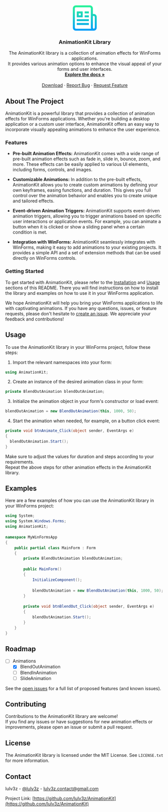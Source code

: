 
<a name="readme-top"></a>

<!-- PROJECT LOGO -->
<br />
<div align="center">
  <a href="https://github.com/lulv3z/AnimationKit">
    <img src="images/logo.png" alt="Logo" width="80" height="80">
  </a>

<h3 align="center">AnimationKit Library</h3>

  <p align="center">
    The AnimationKit library is a collection of animation effects for WinForms applications. <br>
    It provides various animation options to enhance the visual appeal of your forms and user interfaces.
    <br />
    <a href="https://github.com/lulv3z/AnimationKit"><strong>Explore the docs »</strong></a>
    <br />
    <br />
    <a href="https://github.com/lulv3z/AnimationKit">Download</a>
    ·
    <a href="https://github.com/lulv3z/AnimationKit/issues">Report Bug</a>
    ·
    <a href="https://github.com/lulv3z/AnimationKit/issues">Request Feature</a>
  </p>
</div>



<!-- TABLE OF CONTENTS 
<details>
  <summary>Table of Contents</summary>
  <ol>
    <li>
      <a href="#about-the-project">About The Project</a>
      <ul>
        <li><a href="#features">Features</a></li>
      </ul>
    </li>
    <li>
      <a href="#getting-started">Getting Started</a>
      <ul>
        <li><a href="#prerequisites">Prerequisites</a></li>
        <li><a href="#installation">Installation</a></li>
      </ul>
    </li>
    <li><a href="#usage">Usage</a></li>
    <li><a href="#roadmap">Roadmap</a></li>
    <li><a href="#contributing">Contributing</a></li>
    <li><a href="#license">License</a></li>
    <li><a href="#contact">Contact</a></li>
    <li><a href="#acknowledgments">Acknowledgments</a></li>
  </ol>
</details>
-->




<!-- ABOUT THE PROJECT -->
## About The Project

<!-- [![Product Name Screen Shot][product-screenshot]](https://example.com) --->

AnimationKit is a powerful library that provides a collection of animation effects for WinForms applications. Whether you're building a desktop application or a custom user interface, AnimationKit offers an easy way to incorporate visually appealing animations to enhance the user experience.

### Features

- **Pre-built Animation Effects:** AnimationKit comes with a wide range of pre-built animation effects such as fade in, slide in, bounce, zoom, and more. These effects can be easily applied to various UI elements, including forms, controls, and images.

- **Customizable Animations:** In addition to the pre-built effects, AnimationKit allows you to create custom animations by defining your own keyframes, easing functions, and duration. This gives you full control over the animation behavior and enables you to create unique and tailored effects.

- **Event-driven Animation Triggers:** AnimationKit supports event-driven animation triggers, allowing you to trigger animations based on specific user interactions or application events. For example, you can animate a button when it is clicked or show a sliding panel when a certain condition is met.

- **Integration with WinForms:** AnimationKit seamlessly integrates with WinForms, making it easy to add animations to your existing projects. It provides a simple API and a set of extension methods that can be used directly on WinForms controls.


<!-- GETTING STARTED -->
### Getting Started

To get started with AnimationKit, please refer to the [Installation](#installation) and [Usage](#usage) sections of this README. There you will find instructions on how to install the library and examples on how to use it in your WinForms application.

We hope AnimationKit will help you bring your WinForms applications to life with captivating animations. If you have any questions, issues, or feature requests, please don't hesitate to [create an issue](https://github.com/glulv3z/AnimationKit/issues). We appreciate your feedback and contributions!


<!-- USAGE EXAMPLES -->
## Usage

To use the AnimationKit library in your WinForms project, follow these steps:

1. Import the relevant namespaces into your form:
```csharp
using AnimationKit;
```
   
2. Create an instance of the desired animation class in your form:
```csharp
private BlendOutAnimation blendOutAnimation;
```
  
3. Initialize the animation object in your form's constructor or load event:
```csharp
blendOutAnimation = new BlendOutAnimation(this, 1000, 50);
```
  
4. Start the animation when needed, for example, on a button click event:
```csharp
private void btnAnimate_Click(object sender, EventArgs e)
{
  blendOutAnimation.Start();
}
```
  
Make sure to adjust the values for duration and steps according to your requirements. <br>
Repeat the above steps for other animation effects in the AnimationKit library.
   

<!-- Examples -->
## Examples
Here are a few examples of how you can use the AnimationKit library in your WinForms project:
```csharp
using System;
using System.Windows.Forms;
using AnimationKit;

namespace MyWinFormsApp
{
    public partial class MainForm : Form
    {
        private BlendOutAnimation blendOutAnimation;

        public MainForm()
        {
            InitializeComponent();

            blendOutAnimation = new BlendOutAnimation(this, 1000, 50);
        }

        private void btnBlendOut_Click(object sender, EventArgs e)
        {
            blendOutAnimation.Start();
        }
    }
}

```

<!-- ROADMAP -->
## Roadmap

- [ ] Animations
    - [X] BlendOutAnimation
    - [ ] BlendInAnimation
    - [ ] SlideAnimation

See the [open issues](https://github.com/lulv3z/AnimationKit/issues) for a full list of proposed features (and known issues).




<!-- CONTRIBUTING -->
## Contributing

Contributions to the AnimationKit library are welcome! <br>
If you find any issues or have suggestions for new animation effects or improvements, please open an issue or submit a pull request.




<!-- LICENSE -->
## License

The AnimationKit library is licensed under the MIT License. See `LICENSE.txt` for more information.




<!-- CONTACT -->
## Contact

lulv3z - [@lulv3z](https://twitter.com/lulv3z) - lulv3z.contact@gmail.com

Project Link: [https://github.com/lulv3z/AnimationKit](https://github.com/lulv3z/AnimationKit)